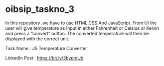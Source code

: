 # oibsip_taskno_3

In this repository ,we have to use HTML,CSS And JavaScript .From UI the user will give temperature as Input in either Fahrenheit or Celsius or Kelvin and press a “convert” button. The converted temperature will then be displayed with the correct unit.

Task Name : JS Temperature Converter

LinkedIn Post : https://bit.ly/3bypmUb
